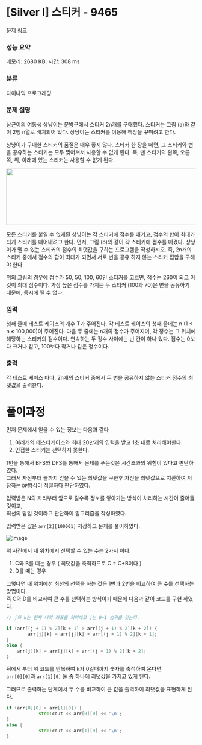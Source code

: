 # [Silver I] 스티커 - 9465 

[문제 링크](https://www.acmicpc.net/problem/9465) 

### 성능 요약

메모리: 2680 KB, 시간: 308 ms

### 분류

다이나믹 프로그래밍

### 문제 설명

<p>상근이의 여동생 상냥이는 문방구에서 스티커 2n개를 구매했다. 스티커는 그림 (a)와 같이 2행 n열로 배치되어 있다. 상냥이는 스티커를 이용해 책상을 꾸미려고 한다.</p>

<p>상냥이가 구매한 스티커의 품질은 매우 좋지 않다. 스티커 한 장을 떼면, 그 스티커와 변을 공유하는 스티커는 모두 찢어져서 사용할 수 없게 된다. 즉, 뗀 스티커의 왼쪽, 오른쪽, 위, 아래에 있는 스티커는 사용할 수 없게 된다.</p>

<p><img alt="" src="https://www.acmicpc.net/upload/images/sticker.png" style="height:150px; width:575px"></p>

<p>모든 스티커를 붙일 수 없게된 상냥이는 각 스티커에 점수를 매기고, 점수의 합이 최대가 되게 스티커를 떼어내려고 한다. 먼저, 그림 (b)와 같이 각 스티커에 점수를 매겼다. 상냥이가 뗄 수 있는 스티커의 점수의 최댓값을 구하는 프로그램을 작성하시오. 즉, 2n개의 스티커 중에서 점수의 합이 최대가 되면서 서로 변을 공유 하지 않는 스티커 집합을 구해야 한다.</p>

<p>위의 그림의 경우에 점수가 50, 50, 100, 60인 스티커를 고르면, 점수는 260이 되고 이 것이 최대 점수이다. 가장 높은 점수를 가지는 두 스티커 (100과 70)은 변을 공유하기 때문에, 동시에 뗄 수 없다.</p>

### 입력 

 <p>첫째 줄에 테스트 케이스의 개수 T가 주어진다. 각 테스트 케이스의 첫째 줄에는 n (1 ≤ n ≤ 100,000)이 주어진다. 다음 두 줄에는 n개의 정수가 주어지며, 각 정수는 그 위치에 해당하는 스티커의 점수이다. 연속하는 두 정수 사이에는 빈 칸이 하나 있다. 점수는 0보다 크거나 같고, 100보다 작거나 같은 정수이다. </p>

### 출력 

 <p>각 테스트 케이스 마다, 2n개의 스티커 중에서 두 변을 공유하지 않는 스티커 점수의 최댓값을 출력한다.</p>


# 풀이과정   
먼저 문제에서 얻을 수 있는 정보는 다음과 같다
1. 여러개의 테스터케이스와 최대 20만개의 입력을 받고 1초 내로 처리해야한다.
2. 인접한 스티커는 선택하지 못한다.   

1번을 통해서 BFS와 DFS를 통해서 문제를 푸는것은 시간초과의 위험이 있다고 판단하였다.   
그래서 자신부터 끝까지 얻을 수 있는 최댓값을 구한후 자신을 최댓값으로 치환하여 저장하는 `DP`방식이 적절하다 판단하였다.   

입력받은 N의 자리부터 앞으로 갈수록 정보를 쌓아가는 방식이 처리하는 시간이 줄어들 것이고,   
최선의 답일 것이라고 판단하여 알고리즘을 작성하였다.   

입력받은 값은 `arr[2][100001]` 저장하고 문제를 풀이하였다.   

![image](https://user-images.githubusercontent.com/87352996/225314203-97a2dc63-d69b-4ddc-8b39-24c630d30a57.png)   

위 사진에서 내 위치에서 선택할 수 있는 수는 2가지 이다.   
1. C와 B를 떼는 경우 ( 최댓값을 축적하므로 C = C+B이다 )
2. D를 떼는 경우   

그렇다면 내 위치에선 최선의 선택을 하는 것은 1번과 2번을 비교하여 큰 수를 선택하는 방법이다.   
즉 C와 D를 비교하여 큰 수를 선택하는 방식이기 때문에 다음과 같이 코드를 구현 하였다.   
```c++
// j와 k는 현재 나의 좌표를 의미하고 j는 0~1 범위를 갖는다.   

if (arr[(j + 1) % 2][k + 1] > arr[(j + 1) % 2][k + 2]) {
		arr[j][k] = arr[j][k] + arr[(j + 1) % 2][k + 1];
}
else {
	arr[j][k] = arr[j][k] + arr[(j + 1) % 2][k + 2];
}    
```
   
뒤에서 부터 위 코드를 반복하여 k가 0일때까지 숫자를 축적하여 온다면   
`arr[0][0]`과 `arr[1][0]` 둘 중 하나에 최댓값을 가지고 있게 된다.  

그러므로 출력하는 단계에서 두 수를 비교하여 큰 값을 출력하여 최댓값을 표현하게 된다.
```c++
if (arr[0][0] > arr[1][0]) {
			std::cout << arr[0][0] << '\n';
}
else {
			std::cout << arr[1][0] << '\n';
}
